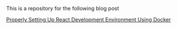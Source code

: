 This is a repository for the following blog post

[Properly Setting Up React Development Environment Using Docker](https://medium.com/@sudiptob2/properly-setting-up-react-development-environment-using-docker-a2de46464d0b)
